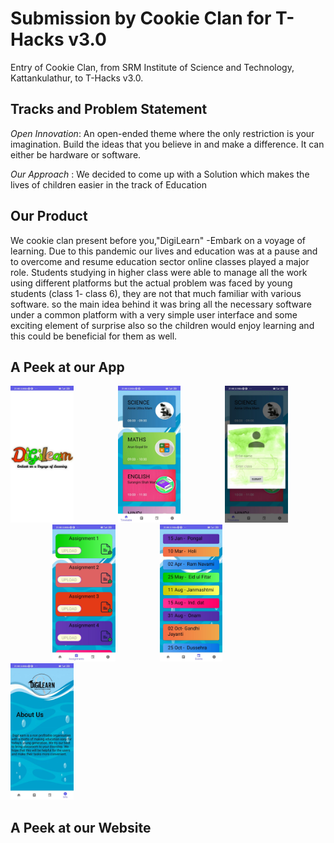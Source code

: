 # Submission by Cookie Clan for T-Hacks v3.0
Entry of Cookie Clan, from SRM Institute of Science and Technology, Kattankulathur, to T-Hacks v3.0.

<h2 align= "left"><b>Tracks and Problem Statement</b></h2>

*Open Innovation*: An open-ended theme where the only restriction is your imagination. Build the ideas that you believe in and make a difference. It can either be hardware or software.

*Our Approach* : We decided to come up with a Solution which makes the lives of children easier in the track of Education


<h2 align= "left"><b>Our Product</b></h2>

We cookie clan present before you,"DigiLearn" -Embark on a voyage of learning. Due to this pandemic our lives and education was at a pause and to overcome and resume education sector online classes played a major role. Students studying in higher class were able to manage all the work using different platforms but the actual problem was faced by young students (class 1- class 6), they are not that much familiar with various software.
so the main idea behind it was bring all the necessary software under a common platform with a very simple user interface and some exciting element of surprise also so the children would enjoy learning and this could be beneficial for them as well.

<h2 align= "left"><b>A Peek at our App</b></h2>

<p align="left">
<img width=20% src="App/ScreenshotsApp/ScreenshotApp1.jpeg"> &ensp;&ensp;&ensp;&ensp;&ensp;&ensp;&ensp;&ensp;&ensp;
<img width=20% src="App/ScreenshotsApp/ScreenshotApp2.jpeg"> &ensp;&ensp;&ensp;&ensp;&ensp;&ensp;&ensp;&ensp;&ensp; 
<img width=20% src="App/ScreenshotsApp/ScreenshotApp3.jpeg"> &ensp;&ensp;&ensp;&ensp;&ensp;&ensp;&ensp;&ensp;&ensp;
<img width=20% src="App/ScreenshotsApp/ScreenshotApp4.jpeg"> &ensp;&ensp;&ensp;&ensp;&ensp;&ensp;&ensp;&ensp;&ensp;
<img width=20% src="App/ScreenshotsApp/ScreenshotApp5.jpeg"> &ensp;&ensp;&ensp;&ensp;&ensp;&ensp;&ensp;&ensp;&ensp;
<img width=20% src="App/ScreenshotsApp/ScreenshotApp6.jpeg"> &ensp;&ensp;&ensp;&ensp;&ensp;&ensp;&ensp;&ensp;&ensp;
</p>

<h2 align= "left"><b>A Peek at our Website</b></h2>

